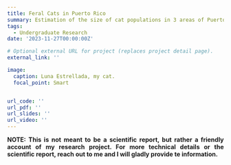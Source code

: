 ```yaml
---
title: Feral Cats in Puerto Rico 
summary: Estimation of the size of cat populations in 3 areas of Puerto Rico.
tags:
  - Undergraduate Research
date: '2023-11-27T00:00:00Z'

# Optional external URL for project (replaces project detail page).
external_link: ''

image:
  caption: Luna Estrellada, my cat.
  focal_point: Smart


url_code: ''
url_pdf: ''
url_slides: ''
url_video: ''
---
```


<p style='text-align: justify;'>

<p style='text-align: justify;'><strong> NOTE: This is not meant to be a scientific report, but rather a friendly account of my research project. For more technical details or the scientific report, reach out to me and I will gladly provide te information. </strong>
</p>